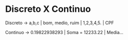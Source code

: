 # Discreto X Continuo

Discreto -> a,b,c | bom, medio, ruim | 1,2,3,4,5. | CPF

Continuo -> 0.19822938293 | Soma = 12233.22 | Media...